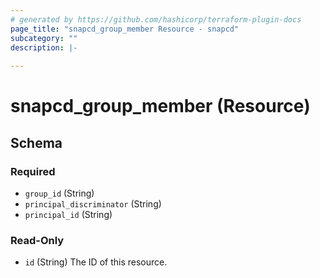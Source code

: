 ```yaml
---
# generated by https://github.com/hashicorp/terraform-plugin-docs
page_title: "snapcd_group_member Resource - snapcd"
subcategory: ""
description: |-
  
---
```


# snapcd_group_member (Resource)





<!-- schema generated by tfplugindocs -->
## Schema

### Required

- `group_id` (String)
- `principal_discriminator` (String)
- `principal_id` (String)

### Read-Only

- `id` (String) The ID of this resource.
